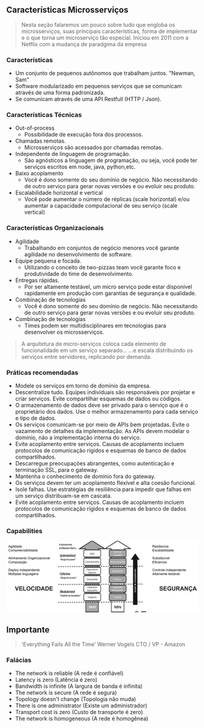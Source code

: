 ## Características Microsserviços
   > Nesta seção falaremos um pouco sobre tudo que engloba os microsserviços, suas principais características, forma de implementar e o que torna um microserviço tão especial.
   > Iniciou em 2011 com a Netflix com a mudança de paradgima da empresa

### Características
   * Um conjunto de pequenos autônomos que trabalham juntos. "Newman, Sam"
   * Software modularizado em pequenos serviços que se comunicam através de uma forma padronizada.
   * Se comunicam através de uma API Restfull (HTTP / Json).  

### Características Técnicas   
   * Out-of-process
       * Possibilidade de execução fora dos processos.
   * Chamadas remotas.
       * Microsserviços são acessados por chamadas remotas.
   * Independente de linguagem de programação.
       * São agnósticos a linguagem de programação, ou seja, você pode ter serviços escritos em node, java, python,etc.
   * Baixo acoplamento
       * Você é dono somente do seu domínio de negócio. Não necessitando de outro serviço para gerar novas versões e ou evoluir seu produto.
   * Escalabilidade horizontal e vertical
       * Você pode aumentar o número de réplicas (scale horizontal) e/ou aumentar a capacidade computacional de seu serviço (scale vertical)

### Características Organizacionais
   * Agilidade
       * Trabalhando em conjuntos de negócio menores você garante agilidade no desenvolvimento de software.
   * Equipe pequena e focada.
       * Utilizando o conceito de two-pizzas team você garante foco e produtividade do time de desenvolvimento.
   * Entregas rápidas.
       * Por ser altamente testável, um micro serviço pode estar disponível rapidamente em produção com garantias de segurança e qualidade.
   * Combinação de tecnologias
       * Você é dono somente do seu domínio de negócio. Não necessitando de outro serviço para gerar novas versões e ou evoluir seu produto.
   * Combinação de tecnologias
       * Times podem ser multidisciplinares em tecnologias para desenvolver os microsserviços.

> A arquitetura de micro-serviços coloca cada elemento de funcionalidade em um serviço separado...
> ...e escala distribuindo os serviços entre servidores, replicando por demanda.       

### Práticas recomendadas
   * Modele os serviços em torno de domínio da empresa.
   * Descentralize tudo. Equipes individuais são responsáveis por projetar e criar serviços. Evite compartilhar esquemas de dados ou códigos.
   * O armazenamento de dados deve ser privado para o serviço que é o proprietário dos dados. Use o melhor armazenamento para cada serviço e tipo de dados.
   * Os serviços comunicam-se por meio de APIs bem projetadas. Evite o vazamento de detalhes da implementação. As APIs devem modelar o domínio, não a implementação interna do serviço.
   * Evite acoplamento entre serviços. Causas de acoplamento incluem protocolos de comunicação rígidos e esquemas de banco de dados compartilhados.
   * Descarregue preocupações abrangentes, como autenticação e terminação SSL, para o gateway.
   * Mantenha o conhecimento de domínio fora do gateway.
   * Os serviços devem ter um acoplamento flexível e alta coesão funcional. 
   * Isole falhas. Use estratégias de resiliência para impedir que falhas em um serviço distribuam-se em cascata.
   * Evite acoplamento entre serviços. Causas de acoplamento incluem protocolos de comunicação rígidos e esquemas de banco de dados compartilhados.

### Capabilities

   ![](images/capabilities.png)

## Importante
> 'Everything Fails All the Time' Werner Vogels CTO / VP - Amazon

### Falácias
   * The network is reliable (A rede é confiável)
   * Latency is zero (Latência é zero)
   * Bandwidth is infinite (A largura de banda é infinita)
   * The network is secure (A rede é segura)
   * Topology doesn't change (Topologia não muda)
   * There is one administrator (Existe um administrador)
   * Transport cost is zero (Custo de transporte é zero)
   * The network is homogeneous (A rede é homogênea)
